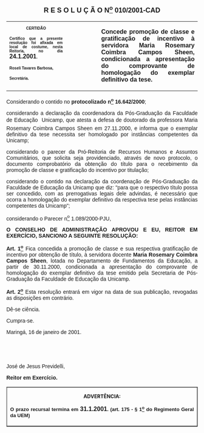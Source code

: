<BODY>

<B><FONT FACE="Arial" SIZE=4><P ALIGN="CENTER"><A NAME="_Toc445798786"></P>
<P ALIGN="CENTER">R E S O L U &Ccedil; &Atilde; O  N<U><SUP>o</U></SUP>  010/2001-CAD</P>
</B></FONT><FONT FACE="Arial"><P ALIGN="JUSTIFY"></P></FONT>
<TABLE CELLSPACING=0 BORDER=0 CELLPADDING=7 WIDTH=604>
<TR><TD WIDTH="31%" VALIGN="TOP">
<B><FONT FACE="Arial" SIZE=1><P ALIGN="CENTER">CERTID&Atilde;O</P>
<P ALIGN="JUSTIFY">   Certifico que a presente resolu&ccedil;&atilde;o foi afixada em local de costume, nesta Reitoria, no dia </FONT><FONT FACE="Arial">24.1.2001</FONT><FONT FACE="Arial" SIZE=1>.</P>
<P ALIGN="JUSTIFY"></P>
<P ALIGN="JUSTIFY">Roseli Tavares Barbosa,</P>
<P ALIGN="JUSTIFY">Secret&aacute;ria.</B></FONT></TD>
<TD WIDTH="17%" VALIGN="TOP">&nbsp;</TD>
<TD WIDTH="52%" VALIGN="TOP">
<B><FONT FACE="Arial"><P ALIGN="JUSTIFY">Concede promo&ccedil;&atilde;o de classe e gratifica&ccedil;&atilde;o de incentivo &agrave; servidora Maria Rosemary Coimbra Campos Sheen, condicionada a apresenta&ccedil;&atilde;o do comprovante de homologa&ccedil;&atilde;o do exemplar definitivo da tese.</B></FONT></TD>
</TR>
</TABLE>

<FONT FACE="Arial"><P ALIGN="JUSTIFY"></P>
<P ALIGN="JUSTIFY">Considerando o contido no <B>protocolizado n<U><SUP>o</U></SUP> 16.642/2000</B>;</P>
<P ALIGN="JUSTIFY">considerando a declara&ccedil;&atilde;o da coordenadora da P&oacute;s-Gradua&ccedil;&atilde;o da Faculdade de Educa&ccedil;&atilde;o  Unicamp, que atesta a defesa de doutorado da professora Maria Rosemary Coimbra Campos Sheen em 27.11.2000, e informa que o exemplar definitivo da tese necessita ser homologado por inst&acirc;ncias competentes da Unicamp;</P>
<P ALIGN="JUSTIFY">considerando o parecer da Pr&oacute;-Reitoria de Recursos Humanos e Assuntos Comunit&aacute;rios, que solicita seja providenciado, atrav&eacute;s de novo protocolo, o documento comprobat&oacute;rio da obten&ccedil;&atilde;o do t&iacute;tulo para o recebimento da promo&ccedil;&atilde;o de classe e gratifica&ccedil;&atilde;o do incentivo por titula&ccedil;&atilde;o;</P>
<P ALIGN="JUSTIFY">considerando o contido na declara&ccedil;&atilde;o da coordena&ccedil;&atilde;o de P&oacute;s-Gradua&ccedil;&atilde;o da Faculdade de Educa&ccedil;&atilde;o da Unicamp que diz: &quot;para que o respectivo t&iacute;tulo possa ser concedido, com as prerrogativas legais dele advindas, &eacute; necess&aacute;rio que ocorra a homologa&ccedil;&atilde;o do exemplar definitivo da respectiva tese pelas inst&acirc;ncias competentes da Unicamp&quot;;</P>
<P ALIGN="JUSTIFY">considerando o Parecer n<U><SUP>o</U></SUP> 1.089/2000-PJU,</P>
<P ALIGN="JUSTIFY"></P>
<B><P ALIGN="JUSTIFY">O CONSELHO DE ADMINISTRA&Ccedil;&Atilde;O APROVOU E EU, REITOR EM EXERC&Iacute;CIO, SANCIONO A SEGUINTE RESOLU&Ccedil;&Atilde;O:</P>
</B><P ALIGN="JUSTIFY"></P>
<B><P ALIGN="JUSTIFY">Art. 1<U><SUP>o</B></U></SUP> Fica concedida a promo&ccedil;&atilde;o de classe e sua respectiva gratifica&ccedil;&atilde;o de incentivo por obten&ccedil;&atilde;o de t&iacute;tulo, &agrave; servidora docente <B>Maria Rosemary Coimbra Campos Sheen</B>, lotada no Departamento de Fundamentos da Educa&ccedil;&atilde;o, a partir de 30.11.2000, condicionada a apresenta&ccedil;&atilde;o do comprovante de homologa&ccedil;&atilde;o do exemplar definitivo da tese emitido pela Secretaria de P&oacute;s-Gradua&ccedil;&atilde;o da Faculdade de Educa&ccedil;&atilde;o da Unicamp.</P>
<B><P ALIGN="JUSTIFY">Art. 2<U><SUP>o</B></U></SUP> Esta resolu&ccedil;&atilde;o entrar&aacute; em vigor na data de sua publica&ccedil;&atilde;o, revogadas as disposi&ccedil;&otilde;es em contr&aacute;rio.</P>
<P ALIGN="JUSTIFY">D&ecirc;-se ci&ecirc;ncia.</P>
<P ALIGN="JUSTIFY">&#9;Cumpra-se.</P>
<P ALIGN="JUSTIFY">Maring&aacute;, 16 de janeiro de 2001.</P>
<P ALIGN="JUSTIFY"></P>
<P ALIGN="JUSTIFY">&nbsp;</P>
<P ALIGN="JUSTIFY">&nbsp;</P>
<P>Jos&eacute; de Jesus Previdelli,</P>
<B><P>Reitor em Exerc&iacute;cio.</P></B></FONT>
<TABLE BORDER CELLSPACING=1 CELLPADDING=4 WIDTH=207>
<TR><TD VALIGN="TOP">
<B><FONT SIZE=2><P ALIGN="CENTER">ADVERT&Ecirc;NCIA:</P>
</FONT><FONT FACE="Arial" SIZE=2><P ALIGN="JUSTIFY">O prazo recursal termina em </FONT><FONT FACE="Arial">31.1.2001</FONT><FONT FACE="Arial" SIZE=2>. (art. 175 - § 1<U><SUP>o</U></SUP> do Regimento Geral da UEM)</B></FONT></TD>
</TR>
</TABLE>

<FONT SIZE=2><P></A></P></FONT></BODY>
